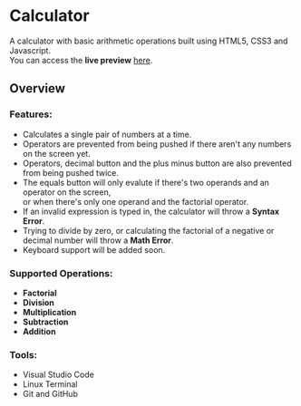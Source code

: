 # Calculator
A calculator with basic arithmetic operations built using HTML5, CSS3 and Javascript.  
You can access the **live preview** [here](https://cassianocaron.github.io/calculator/).

## Overview

### Features:
- Calculates a single pair of numbers at a time.
- Operators are prevented from being pushed if there aren't any numbers on the screen yet.
- Operators, decimal button and the plus minus button are also prevented from being pushed twice.
- The equals button will only evalute if there's two operands and an operator on the screen,  
or when there's only one operand and the factorial operator.
- If an invalid expression is typed in, the calculator will throw a **Syntax Error**.
- Trying to divide by zero, or calculating the factorial of a negative or decimal number will throw a **Math Error**.
- Keyboard support will be added soon.

### Supported Operations:
- **Factorial**
- **Division**
- **Multiplication**
- **Subtraction**
- **Addition**

### Tools:
- Visual Studio Code
- Linux Terminal
- Git and GitHub